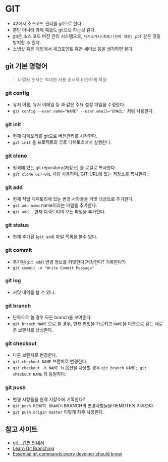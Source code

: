 # GIT
- 42에서 소스코드 관리를 git으로 한다.
- 뿐만 아니라 과제 제출도 git으로 하는것 같다.
- git은 소스 코드 버전 관리 시스템으로, `자기소개서(최종)(진짜 최종).pdf` 같은 것을 방지할 수 있다.
- 스냅샷 혹은 게임에서 체크포인트 혹은 세이브 등을 생각하면 된다.
## git 기본 명령어 
> 나열된 순서는 최대한 사용 순서와 비슷하게 작성

### git config

- 유저 이름, 유저 이메일 등 과 같은 주요 설정 파일을 수정한다.
- `git config --user.name="NAME" --user.email="EMAIL"` 처럼 사용한다.

### git init

- 현재 디렉토리를 git으로 버전관리를 시작한다.
- `git init` 을 프로젝트의 루트 디렉토리에서 실행한다.

### git clone

- 원격에 있는 git repository(저장소) 를 로컬로 복사한다.
- `git clone GIT-URL` 처럼 사용하며, GIT-URL에 있는 저장소를 복사한다.

### git add

- 현재 작업 디렉토리에 있는 변경 사항들을 커밋 대상으로 추가한다.
- `git add name` name이라는 파일을 추가한다.
- `git add .` 현재 디렉토리의 모든 파일을 추가한다.

### git status

- 현재 추가된 (`git add`) 파일 목록을 볼수 있다.

### git commit

- 추가된(`git add`) 변경 정보를 커밋한다(저장한다? 기록한다?)
- `git commit -m "Write Commit Message"`

### git log

- 커밋 내역을 볼 수 있다.

### git branch

- 단독으로 쓸 경우 모든 branch를 보여준다
- `git branch NAME` 으로 쓸 경우, 현재 커밋을 가르키고 `NAME`을 이름으로 갖는 새로운 브랜치를 생성한다.

### git checkout

- 다른 브랜치로 변경한다.
- `git checkout NAME` <NAME> 브랜치로 변경한다.
- `git checkout -b NAME` -b 옵션을 사용할 경우 `git branch NAME; git checkout NAME` 와 동일하다.

### git push

- 변경 사항들을 원격 저장소에 기록한다?
- `git push REMOTE BRANCH` BRANCH의 변경사항들을 REMOTE에 기록한다.
- `git push origin master` 이렇게 자주 사용한다.

## 참고 사이트
- [git - 간편 안내서](https://rogerdudler.github.io/git-guide/index.ko.html)
- [Learn Git Branching](https://learngitbranching.js.org/)
- [Essential git commands every develper should know](https://dev.to/dhruv/essential-git-commands-every-developer-should-know-2fl)

